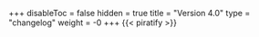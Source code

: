 +++
disableToc = false
hidden = true
title = "Version 4.0"
type = "changelog"
weight = -0
+++
{{< piratify >}}

